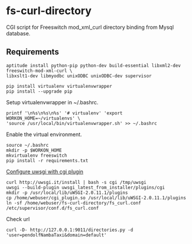 # fs-curl-directory
CGI script for Freeswitch mod_xml_curl directory binding from Mysql database.


## Requirements
```shell
aptitude install python-pip python-dev build-essential libxml2-dev freeswitch-mod-xml-curl \
libxslt1-dev libmyodbc unixODBC unixODBC-dev supervisor
```

```shell
pip install virtualenv virtualenvwrapper
pip install --upgrade pip
```

Setup virtualenvwrapper in ~/.bashrc.
```shell
printf '\n%s\n%s\n%s' '# virtualenv' 'export WORKON_HOME=~/virtualenvs' \
'source /usr/local/bin/virtualenvwrapper.sh' >> ~/.bashrc
```

Enable the virtual environment.
```shell
source ~/.bashrc
mkdir -p $WORKON_HOME
mkvirtualenv freeswitch
pip install -r requirements.txt
```

[Configure uwsgi with cgi plugin](http://uwsgi-docs.readthedocs.org/en/latest/CGI.html)

```shell
curl http://uwsgi.it/install | bash -s cgi /tmp/uwsgi
uwsgi --build-plugin uwsgi_latest_from_installer/plugins/cgi
mkdir -p /usr/local/lib/uWSGI-2.0.11.1/plugins
cp /home/webuser/cgi_plugin.so /usr/local/lib/uWSGI-2.0.11.1/plugins
ln -sf /home/webuser/fs-curl-directory/fs_curl.conf /etc/supervisor/conf.d/fs_curl.conf
```

Check url
```shell
curl -D- http://127.0.0.1:9011/directories.py -d 'user=pendolfNambaTaxi&domain=default'
```